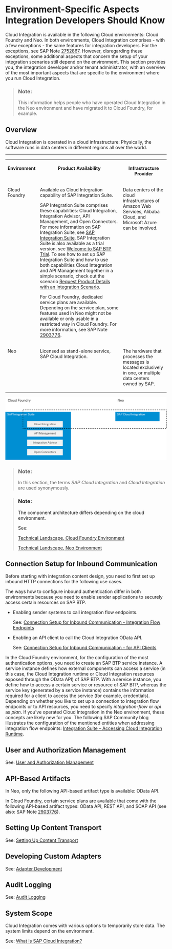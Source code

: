 <!-- loio639a0612e32c498fa7480580d90c9ea6 -->

# Environment-Specific Aspects Integration Developers Should Know

Cloud Integration is available in the following Cloud environments: Cloud Foundry and Neo. In both environments, Cloud Integration comprises - with a few exceptions - the same features for integration developers. For the exceptions, see SAP Note [2752867](https://me.sap.com/notes/2752867). However, disregarding these exceptions, some additional aspects that concern the setup of your integration scenarios still depend on the environment. This section provides you, the integration developer and/or tenant administrator, with an overview of the most important aspects that are specific to the environment where you run Cloud Integration.

> ### Note:  
> This information helps people who have operated Cloud Integration in the Neo environment and have migrated it to Cloud Foundry, for example.



<a name="loio639a0612e32c498fa7480580d90c9ea6__section_cfq_sx2_fpb"/>

## Overview

Cloud Integration is operated in a cloud infrastructure: Physically, the software runs in data centers in different regions all over the world.

****


<table>
<tr>
<th valign="top">

Environment



</th>
<th valign="top">

Product Availability



</th>
<th valign="top">

Infrastructure Provider



</th>
</tr>
<tr>
<td valign="top">

Cloud Foundry



</td>
<td valign="top">

Available as Cloud Integration capability of SAP Integration Suite.

SAP Integration Suite comprises these capabilities: Cloud Integration, Integration Advisor, API Management, and Open Connectors. For more information on SAP Integration Suite, see [SAP Integration Suite](https://help.sap.com/viewer/product/SAP_CLOUD_PLATFORM_INTEGRATION_SUITE/sap.cp.integration.suite/en-US). SAP Integration Suite is also available as a trial version, see [Welcome to SAP BTP Trial](https://cockpit.eu10.hana.ondemand.com/trial/#/home/trial). To see how to set up SAP Integration Suite and how to use both capabilities Cloud Integration and API Management together in a simple scenario, check out the scenario [Request Product Details with an Integration Scenario](https://developers.sap.com/mission.cp-starter-integration-cpi.html).

For Cloud Foundry, dedicated service plans are available. Depending on the service plan, some features used in Neo might not be available or only usable in a restricted way in Cloud Foundry. For more information, see SAP Note [2903776](https://launchpad.support.sap.com/#/notes/2903776).



</td>
<td valign="top">

Data centers of the cloud infrastructures of Amazon Web Services, Alibaba Cloud, and Microsoft Azure can be involved.



</td>
</tr>
<tr>
<td valign="top">

Neo



</td>
<td valign="top">

Licensed as stand-alone service, SAP Cloud Integration.



</td>
<td valign="top">

The hardware that processes the messages is located exclusively in one, or multiple data centers owned by SAP.



</td>
</tr>
</table>

![](images/Neo_versus_CF_Integration_Suite_169bb9f.png)

> ### Note:  
> In this section, the terms *SAP Cloud Integration* and *Cloud Integration* are used synonymously.

> ### Note:  
> The component architecture differs depending on the cloud environment.
> 
> See:
> 
> [Technical Landscape, Cloud Foundry Environment](../SecurityCF/technical-landscape-cloud-foundry-environment-cc22301.md)
> 
> [Technical Landscape, Neo Environment](../SecurityNeo/technical-landscape-neo-environment-7fec71d.md)



<a name="loio639a0612e32c498fa7480580d90c9ea6__section_mh1_qy2_fpb"/>

## Connection Setup for Inbound Communication

Before starting with integration content design, you need to first set up inbound HTTP connections for the following use cases.

The ways how to configure inbound authentication differ in both environments because you need to enable sender applications to securely access certain resources on SAP BTP.

-   Enabling sender systems to call integration flow endpoints.

    See: [Connection Setup for Inbound Communication - Integration Flow Endpoints](connection-setup-for-inbound-communication-integration-flow-endpoints-bf35cba.md)

-   Enabling an API client to call the Cloud Integration OData API.

    See: [Connection Setup for Inbound Communication - for API Clients](connection-setup-for-inbound-communication-for-api-clients-bc177b4.md)


In the Cloud Foundry environment, for the configuration of the most authentication options, you need to create an SAP BTP service instance. A service instance defines how external components can access a service \(in this case, the Cloud Integration runtime or Cloud Integration resources exposed through the OData API\) of SAP BTP. With a service instance, you define how to access a certain service or resource of SAP BTP, whereas the service key \(generated by a service instance\) contains the information required for a client to access the service \(for example, credentials\). Depending on whether you like to set up a connection to integration flow endpoints or to API resources, you need to specify *integration-flow* or *api* as *plan*. If you've operated Cloud Integration in the Neo environment, these concepts are likely new for you. The following SAP Community blog illustrates the configuration of the mentioned entities when addressing integration flow endpoints: [Integration Suite – Accessing Cloud Integration Runtime](https://blogs.sap.com/2021/03/22/integration-suite-accessing-cloud-integration-runtime/).



<a name="loio639a0612e32c498fa7480580d90c9ea6__section_bvs_w2f_fpb"/>

## User and Authorization Management

See: [User and Authorization Management](user-and-authorization-management-7a70087.md)



<a name="loio639a0612e32c498fa7480580d90c9ea6__section_wl2_xck_4rb"/>

## API-Based Artifacts

In Neo, only the following API-based artifact type is available: OData API.

In Cloud Foundry, certain service plans are available that come with the following API-based artifact types: OData API, REST API, and SOAP API \(see also: SAP Note [2903776](https://launchpad.support.sap.com/#/notes/2903776)\).



<a name="loio639a0612e32c498fa7480580d90c9ea6__section_dkk_c3f_fpb"/>

## Setting Up Content Transport

See: [Setting Up Content Transport](setting-up-content-transport-f4bf46b.md)



<a name="loio639a0612e32c498fa7480580d90c9ea6__section_obh_23f_fpb"/>

## Developing Custom Adapters

See: [Adapter Development](adapter-development-57db422.md)



<a name="loio639a0612e32c498fa7480580d90c9ea6__section_t5x_lhn_fpb"/>

## Audit Logging

See: [Audit Logging](audit-logging-f88d964.md)



<a name="loio639a0612e32c498fa7480580d90c9ea6__section_dgx_gzj_srb"/>

## System Scope

Cloud Integration comes with various options to temporarily store data. The system limits depend on the environment.

See: [What Is SAP Cloud Integration?](../WhatIsCloudIntegration/what-is-sap-cloud-integration-e12c09c.md)

